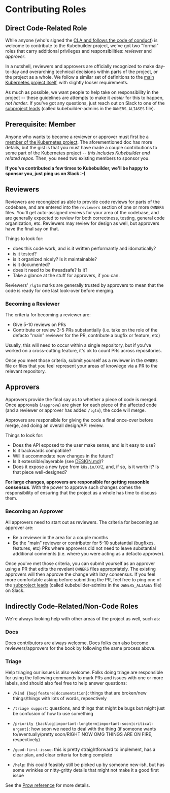 Contributing Roles
==================

## Direct Code-Related Role

While anyone (who's signed the [CLA and follows the code of
conduct](../CONTRIBUTING.md)) is welcome to contribute to the Kubebuilder
project, we've got two "formal" roles that carry additional privileges and
responsibilities: *reviewer* and *approver*.

In a nutshell, reviewers and approvers are officially recognized to make
day-to-day and overarching technical decisions within parts of the
project, or the project as a whole.  We follow a similar set of
definitions to the [main Kubernetes project itself][kube-ladder], with
slightly looser requirements.

As much as possible, we want people to help take on responsibility in the
project -- these guidelines are attempts to make it *easier* for this to
happen, *not harder*.  If you've got any questions, just reach out on
Slack to one of the [subproject leads][kb-leads] (called
kubebuilder-admins in the `OWNERS_ALIASES` file).

## Prerequisite: Member

Anyone who wants to become a reviewer or approver must first be a [member
of the Kubernetes project][kube-member].  The aforementioned doc has more
details, but the gist is that you must have made a couple contributions to
some part of the Kubernetes project -- *this includes Kubebuilder and
related repos*.  Then, you need two existing members to sponsor you.

**If you've contributed a few times to Kubebuilder, we'll be happy to
sponsor you, just ping us on Slack :-)**

## Reviewers

Reviewers are recongized as able to provide code reviews for parts of the
codebase, and are entered into the `reviewers` section of one or more
`OWNERS` files.  You'll get auto-assigned reviews for your area of the
codebase, and are generally expected to review for both correctness,
testing, general code organization, etc.  Reviewers may review for design
as well, but approvers have the final say on that.

Things to look for:

- does this code work, and is it written performantly and idomatically?
- is it tested?
- is it organized nicely?  Is it maintainable?
- is it documented?
- does it need to be threadsafe?  Is it?
- Take a glance at the stuff for approvers, if you can.

Reviewers' `/lgtm` marks are generally trusted by approvers to mean that
the code is ready for one last look-over before merging.

### Becoming a Reviewer

The criteria for becoming a reviewer are:

- Give 5-10 reviews on PRs
- Contribute or review 3-5 PRs substantially (i.e. take on the role of the
  defacto "main" reviewer for the PR, contribute a bugfix or feature, etc)

Usually, this will need to occur within a single repository, but if you've
worked on a cross-cutting feature, it's ok to count PRs across
repositories.

Once you meet those criteria, submit yourself as a reviewer in the
`OWNERS` file or files that you feel represent your areas of knowlege via
a PR to the relevant repository.

## Approvers

Approvers provide the final say as to whether a piece of code is merged.
Once approvals (`/approve`) are given for each piece of the affected code
(and a reviewer or approver has added `/lgtm`), the code will merge.

Approvers are responsible for giving the code a final once-over before
merge, and doing an overall design/API review.

Things to look for:

- Does the API exposed to the user make sense, and is it easy to use?
- Is it backwards compatible?
- Will it accommodate new changes in the future?
- Is it extesnible/layerable (see [DESIGN.md](../DESIGN.md))?
- Does it expose a new type from `k8s.io/XYZ`, and, if so, is it worth it?
  Is that piece well-designed?

**For large changes, approvers are responsible for getting reasonble
consensus**.  With the power to approve such changes comes the
responsibility of ensuring that the project as a whole has time to discuss
them.

### Becoming an Approver

All approvers need to start out as reviewers.  The criteria for becoming
an approver are:

- Be a reviewer in the area for a couple months
- Be the "main" reviewer or contributor for 5-10 substantial (bugfixes,
  features, etc) PRs where approvers did not need to leave substantial
  additional comments (i.e. where you were acting as a defacto approver).

Once you've met those criteria, you can submit yourself as an approver
using a PR that edits the revelant `OWNERS` files appropriately.  The
existing approvers will then approve the change with lazy consensus.  If
you feel more comfortable asking before submitting the PR, feel free to
ping one of the [subproject leads][kb-leads] (called kubebuilder-admins in
the `OWNERS_ALIASES` file) on Slack.

## Indirectly Code-Related/Non-Code Roles

We're always looking help with other areas of the project as well, such
as:

### Docs

Docs contributors are always welcome.  Docs folks can also become
reviewers/approvers for the book by following the same process above.

### Triage

Help triaging our issues is also welcome.  Folks doing triage are
responsible for using the following commands to mark PRs and issues with
one or more labels, and should also feel free to help answer questions:

- `/kind {bug|feature|documentation}`: things that are broken/new
  things/things with lots of words, repsectively

- `/triage support`: questions, and things that might be bugs but might
  just be confusion of how to use something

- `/priority {backlog|important-longterm|important-soon|critical-urgent}`:
  how soon we need to deal with the thing (if someone wants
  to/eventually/pretty soon/RIGHT NOW OMG THINGS ARE ON FIRE,
  respectively)

- `/good-first-issue`: this is pretty straightforward to implement, has
  a clear plan, and clear criteria for being complete

- `/help`: this could feasibly still be picked up by someone new-ish, but
  has some wrinkles or nitty-gritty details that might not make it a good
  first issue

See the [Prow reference](https://prow.k8s.io/command-help) for more
details.

[kube-ladder]: https://github.com/kubernetes/community/blob/master/community-membership.md "Kubernetes Community Membership"

[kube-member]: https://github.com/kubernetes/community/blob/master/community-membership.md#member "Kubernetes Project Member"

[kb-leads]: ../OWNERS_ALIASES "Root OWNERS file -- kubebuilder-admins"
